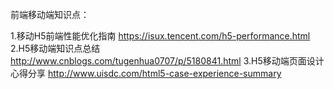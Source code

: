 前端移动端知识点：

1.移动H5前端性能优化指南  https://isux.tencent.com/h5-performance.html
2.H5移动端知识点总结  http://www.cnblogs.com/tugenhua0707/p/5180841.html
3.H5移动端页面设计心得分享  http://www.uisdc.com/html5-case-experience-summary
